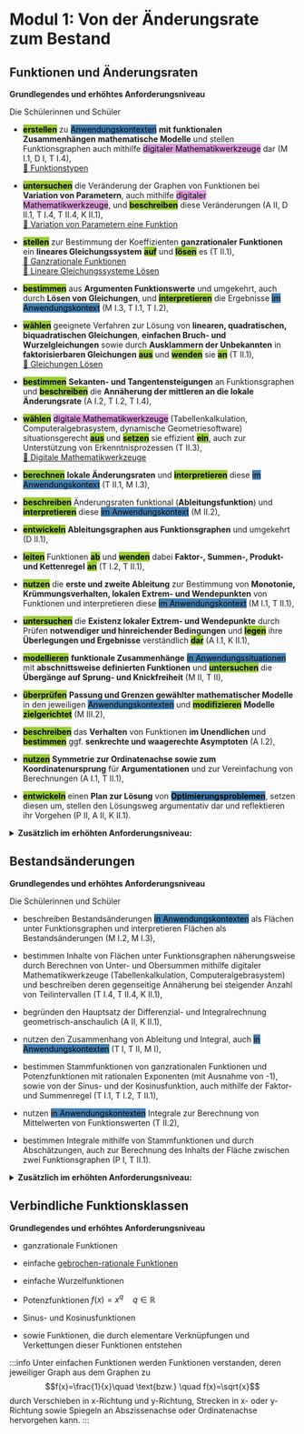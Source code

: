 <style>
    mark.digi {background-color: Plum;}
    mark.op{font-weight:bold;
        background-color:YellowGreen;}
    mark.an{background-color: SteelBlue;}
</style>

# Modul 1: Von der Änderungsrate zum Bestand


## Funktionen und Änderungsraten


**Grundlegendes und erhöhtes Anforderungsniveau**

Die Schülerinnen und Schüler


- <mark class="op">erstellen</mark> zu <mark class="an">Anwendungskontexten</mark> **mit funktionalen Zusammenhängen** **mathematische Modelle** und stellen Funktionsgraphen auch mithilfe <mark class="digi">digitaler Mathematikwerkzeuge</mark> dar (M I.1, D I, T I.4),
<br>[🔗 Funktionstypen](/modul1/funktionstypen.md)

- <mark class="op">untersuchen</mark> die Veränderung der Graphen von Funktionen bei **Variation von Parametern**, auch mithilfe <mark class="digi">digitaler Mathematikwerkzeuge</mark>, und <mark class="op">beschreiben</mark> diese Veränderungen (A II, D II.1, T I.4, T II.4, K II.1),
<br>[🔗 Variation von Parametern eine Funktion](/modul1/parameter-variation.md)

- <mark class="op">stellen</mark> zur Bestimmung der Koeffizienten **ganzrationaler Funktionen** ein **lineares Gleichungssystem** <mark class="op">auf</mark> und <mark class="op">lösen</mark> es (T II.1),
<br>[🔗 Ganzrationale Funktionen](/OfN7BFK9QbiD1Me254_ddg)
<br>[🔗 Lineare Gleichungssysteme Lösen](/OZaNhKEWRPetPWWhfjL7WQ)

- <mark class="op">bestimmen</mark> aus **Argumenten Funktionswerte** und umgekehrt, auch durch **Lösen von Gleichungen**, und <mark class="op">interpretieren</mark> die Ergebnisse <mark class="an">im Anwendungskontext</mark> (M I.3, T I.1, T I.2),

- <mark class="op">wählen</mark> geeignete Verfahren zur Lösung von **linearen, quadratischen, biquadratischen Gleichungen**, **einfachen Bruch- und Wurzelgleichungen** sowie durch **Ausklammern der Unbekannten** in **faktorisierbaren Gleichungen** <mark class="op">aus</mark> und <mark class="op">wenden</mark> sie <mark class="op">an</mark> (T II.1),
<br>[🔗 Gleichungen Lösen](/MHsOVQDjQj6o2fSAu_4pHQ)

- <mark class="op">bestimmen</mark> **Sekanten- und Tangentensteigungen** an Funktionsgraphen und <mark class="op">beschreiben</mark> die **Annäherung der mittleren an die lokale Änderungsrate** (A I.2, T I.2, T I.4),

- <mark class="op">wählen</mark> <mark class="digi">digitale Mathematikwerkzeuge</mark> (Tabellenkalkulation, Computeralgebrasystem, dynamische Geometriesoftware) situationsgerecht <mark class="op">aus</mark> und <mark class="op">setzen</mark> sie effizient <mark class="op">ein</mark>, auch zur Unterstützung von Erkenntnisprozessen (T II.3),
<br>[🔗 Digitale Mathematikwerkzeuge](/xn4vGIaSSnaO5UJ6cv-wtA)

- <mark class="op">berechnen</mark> **lokale Änderungsraten** und <mark class="op">interpretieren</mark> diese <mark class="an">im Anwendungskontext</mark> (T II.1, M I.3),

- <mark class="op">beschreiben</mark> Änderungsraten funktional (**Ableitungsfunktion**) und <mark class="op">interpretieren</mark> diese <mark class="an">im Anwendungskontext</mark> (M II.2),

- <mark class="op">entwickeln</mark> **Ableitungsgraphen aus Funktionsgraphen** und umgekehrt (D II.1),

- <mark class="op">leiten</mark> Funktionen <mark class="op">ab</mark> und <mark class="op">wenden</mark> dabei **Faktor-, Summen-, Produkt- und Kettenregel** <mark class="op">an</mark> (T I.2, T II.1),

- <mark class="op">nutzen</mark> die **erste und zweite Ableitung** zur Bestimmung von **Monotonie, Krümmungsverhalten, lokalen Extrem- und Wendepunkten** von Funktionen und interpretieren diese <mark class="an">im Anwendungskontext</mark> (M I.1, T II.1),

- <mark class="op">untersuchen</mark> die **Existenz lokaler Extrem- und Wendepunkte** durch Prüfen **notwendiger und hinreichender Bedingungen** und <mark class="op">legen</mark> ihre **Überlegungen und Ergebnisse** verständlich <mark class="op">dar</mark> (A I.1, K II.1),

- <mark class="op">modellieren</mark> **funktionale Zusammenhänge** <mark class="an">in Anwendungssituationen</mark> mit **abschnittsweise definierten Funktionen** und <mark class="op">untersuchen</mark> die **Übergänge auf Sprung- und Knickfreiheit** (M II, T II),

- <mark class="op">überprüfen</mark> **Passung und Grenzen gewählter mathematischer Modelle** in den jeweiligen <mark class="an">Anwendungskontexten</mark> und <mark class="op">modifizieren</mark> **Modelle** <mark class="op">zielgerichtet</mark> (M III.2),

- <mark class="op">beschreiben</mark> das **Verhalten** von Funktionen **im Unendlichen** und <mark class="op">bestimmen</mark> ggf. **senkrechte und waagerechte Asymptoten** (A I.2),

- <mark class="op">nutzen</mark> **Symmetrie zur Ordinatenachse sowie zum Koordinatenursprung** für **Argumentationen** und zur Vereinfachung von Berechnungen (A I.1, T II.1),

- <mark class="op">entwickeln</mark> einen **Plan zur Lösung** von <mark class="an"> **Optimierungsproblemen**</mark>, setzen diesen um, stellen den Lösungsweg argumentativ dar und reflektieren ihr Vorgehen (P II, A II, K II.1).

<details><summary><b>Zusätzlich im erhöhten Anforderungsniveau:</b></summary>
Die Schülerinnen und Schüler
<ul>
    <li> deuten die Ableitung mithilfe der Approximation durch lineare Funktionen (A II, T II.4),</li>
    <li> bestimmen Randextrema (A II, T II.2),</li>
    <li> bestimmen Nullstellen, Extrem- und Wendepunkte von Funktionsscharen in Abhängigkeit von Parametern und unterscheiden dabei unterschiedliche Fälle (T II.2, T III.1),</li>
    <li> nutzen Funktionsscharen zum Lösen von Problemen (P III). </li>
</ul>
</details>


## Bestandsänderungen

**Grundlegendes und erhöhtes Anforderungsniveau**

Die Schülerinnen und Schüler

- beschreiben Bestandsänderungen <mark class="an">in Anwendungskontexten</mark> als Flächen unter Funktionsgraphen und interpretieren Flächen als Bestandsänderungen (M I.2, M I.3),

- bestimmen Inhalte von Flächen unter Funktionsgraphen näherungsweise durch Berechnen von Unter- und Obersummen mithilfe digitaler Mathematikwerkzeuge (Tabellenkalkulation, Computeralgebrasystem) und beschreiben deren gegenseitige Annäherung bei steigender Anzahl von Teilintervallen (T I.4, T II.4, K II.1),

- begründen den Hauptsatz der Differenzial- und Integralrechnung geometrisch-anschaulich (A II, K II.1),

- nutzen den Zusammenhang von Ableitung und Integral, auch <mark class="an">in Anwendungskontexten</mark> (T I, T II, M I),

- bestimmen Stammfunktionen von ganzrationalen Funktionen und Potenzfunktionen mit rationalen Exponenten (mit Ausnahme von -1), sowie von der Sinus- und der Kosinusfunktion, auch mithilfe der Faktor- und Summenregel (T I.1, T I.2, T II.1),

- nutzen <mark class="an">in Anwendungskontexten</mark> Integrale zur Berechnung von Mittelwerten von Funktionswerten (T II.2),

- bestimmen Integrale mithilfe von Stammfunktionen und durch Abschätzungen, auch zur Berechnung des Inhalts der Fläche zwischen zwei Funktionsgraphen (P I, T II.1).

<details><summary><b>Zusätzlich im erhöhten Anforderungsniveau:</b></summary>
Die Schülerinnen und Schüler
<ul>
    <li> bestimmen das Volumen von Körpern, die durch Rotation von Funktionsgraphen um die Abszissenachse entstehen (T II.1), </li>
    <li> begründen die Volumenformel für Körper, die durch Rotation von Funktionsgraphen um die Abszissenachse entstehen (A II), </li>
    <li> berechnen bei Sinus- und Kosinusfunktionen mit linearen Argumenten bestimmte Integrale als Bestandsänderungen, wenden elementare Rechenregeln für bestimmte Integrale an und nutzen Symmetriebetrachtungen (T II, A II, P II). </li>   
</ul>
</details>


## Verbindliche Funktionsklassen

**Grundlegendes und erhöhtes Anforderungsniveau**


- ganzrationale Funktionen

- einfache [gebrochen-rationale Funktionen](/Z6sDZo5SQuO9tWUxmfTiyg)

- einfache Wurzelfunktionen

- Potenzfunktionen $f(x)=x^q\quad q\in\mathbb{R}$

- Sinus- und Kosinusfunktionen

- sowie Funktionen, die durch elementare Verknüpfungen und Verkettungen dieser Funktionen entstehen

:::info
Unter einfachen Funktionen werden Funktionen verstanden, deren jeweiliger Graph aus dem Graphen zu $$f(x)=\frac{1}{x}\quad \text{bzw.} \quad f(x)=\sqrt{x}$$
durch Verschieben in x-Richtung und y-Richtung, Strecken in x- oder y-Richtung sowie Spiegeln an Abszissenachse oder Ordinatenachse hervorgehen kann.
:::

